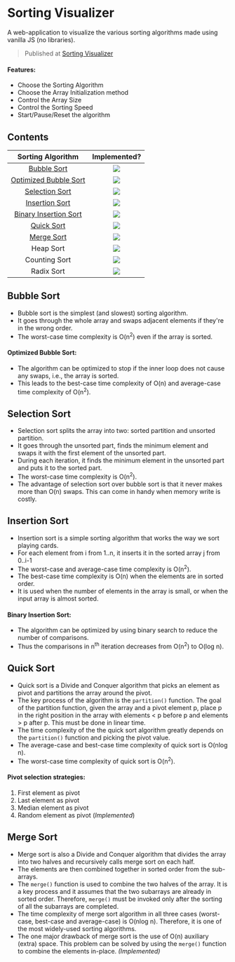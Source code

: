 # Sorting Visualizer
A web-application to visualize the various sorting algorithms made using vanilla JS (no libraries).
> Published at [Sorting Visualizer](https://shreeviknesh.github.io/SortingVisualizer/)
#### Features:
- Choose the Sorting Algorithm
- Choose the Array Initialization method
- Control the Array Size
- Control the Sorting Speed
- Start/Pause/Reset the algorithm

Contents
----
|Sorting Algorithm|Implemented?|
|:-:|:-:|
|[Bubble Sort](#bubble-sort)|<img src="https://img.shields.io/badge/-Yes-2ECC40">|
|[Optimized Bubble Sort](#optimized-bubble-sort)|<img src="https://img.shields.io/badge/-Yes-2ECC40">|
|[Selection Sort](#selection-sort)|<img src="https://img.shields.io/badge/-Yes-2ECC40">|
|[Insertion Sort](#insertion-sort)|<img src="https://img.shields.io/badge/-Yes-2ECC40">|
|[Binary Insertion Sort](#binary-insertion-sort)|<img src="https://img.shields.io/badge/-No-FF4136">|
|[Quick Sort](#quick-sort)|<img src="https://img.shields.io/badge/-Yes-2ECC40">|
|[Merge Sort](#merge-sort)|<img src="https://img.shields.io/badge/-Yes-2ECC40">|
|Heap Sort|<img src="https://img.shields.io/badge/-No-FF4136">|
|Counting Sort|<img src="https://img.shields.io/badge/-No-FF4136">|
|Radix Sort|<img src="https://img.shields.io/badge/-No-FF4136">|

Bubble Sort
----
- Bubble sort is the simplest (and slowest) sorting algorithm.
- It goes through the whole array and swaps adjacent elements if they're in the wrong order. 
- The worst-case time complexity is O(n<sup>2</sup>) even if the array is sorted.
#### Optimized Bubble Sort:
- The algorithm can be optimized to stop if the inner loop does not cause any swaps, i.e., the array is sorted.
- This leads to the best-case time complexity of O(n) and average-case time complexity of O(n<sup>2</sup>).
  
Selection Sort
----
- Selection sort splits the array into two: sorted partition and unsorted partition.
- It goes through the unsorted part, finds the minimum element and swaps it with the first element of the unsorted part.
- During each iteration, it finds the minimum element in the unsorted part and puts it to the sorted part.
- The worst-case time complexity is O(n<sup>2</sup>).
- The advantage of selection sort over bubble sort is that it never makes more than O(n) swaps. This can come in handy when memory write is costly.

Insertion Sort
----
- Insertion sort is a simple sorting algorithm that works the way we sort playing cards.
- For each element from i from 1..n, it inserts it in the sorted array j from 0..i-1
- The worst-case and average-case time complexity is O(n<sup>2</sup>).
- The best-case time complexity is O(n) when the elements are in sorted order.
- It is used when the number of elements in the array is small, or when the input array is almost sorted.
#### Binary Insertion Sort:
- The algorithm can be optimized by using binary search to reduce the number of comparisons.
- Thus the comparisons in n<sup>th</sup> iteration decreases from O(n<sup>2</sup>) to O(log n).

Quick Sort
----
- Quick sort is a Divide and Conquer algorithm that picks an element as pivot and partitions the array around the pivot.
- The key process of the algorithm is the `partition()` function. The goal of the partition function, given the array and a pivot element p, place p in the right position in the array with elements < p before p and elements > p after p. This must be done in linear time.
- The time complexity of the the quick sort algorithm greatly depends on the `partition()` function and picking the pivot value.
- The average-case and best-case time complexity of quick sort is O(nlog n).
- The worst-case time complexity of quick sort is O(n<sup>2</sup>).
#### Pivot selection strategies:
1. First element as pivot
2. Last element as pivot
3. Median element as pivot
4. Random element as pivot (*Implemented*)

Merge Sort
---- 
- Merge sort is also a Divide and Conquer algorithm that divides the array into two halves and recursively calls merge sort on each half.
- The elements are then combined together in sorted order from the sub-arrays.
- The `merge()` function is used to combine the two halves of the array. It is a key process and it assumes that the two subarrays are already in sorted order. Therefore, `merge()` must be invoked only after the sorting of all the subarrays are completed.
- The time complexity of merge sort algorithm in all three cases (worst-case, best-case and average-case) is O(nlog n). Therefore, it is one of the most widely-used sorting algorithms.
- The one major drawback of merge sort is the use of O(n) auxiliary (extra) space. This problem can be solved by using the `merge()` function to combine the elements in-place. *(Implemented)*
